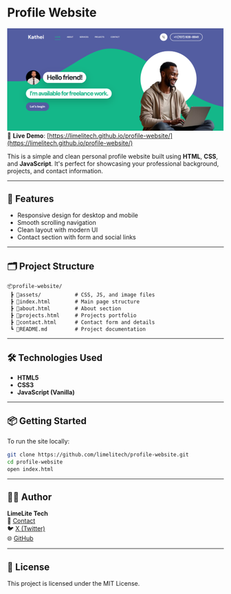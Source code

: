 # Profile Website

![Profile Screenshot](images/kathei1.png)
🚀 **Live Demo**: [https://limelitech.github.io/profile-website/](https://limelitech.github.io/profile-website/)

This is a simple and clean personal profile website built using **HTML**, **CSS**, and **JavaScript**. It's perfect for showcasing your professional background, projects, and contact information.

---

## 🌟 Features

- Responsive design for desktop and mobile
- Smooth scrolling navigation
- Clean layout with modern UI
- Contact section with form and social links

---

## 🗂️ Project Structure

```
📦profile-website/
 ┣ 📂assets/           # CSS, JS, and image files
 ┣ 📜index.html        # Main page structure
 ┣ 📜about.html        # About section
 ┣ 📜projects.html     # Projects portfolio
 ┣ 📜contact.html      # Contact form and details
 ┗ 📜README.md         # Project documentation
```

---

## 🛠️ Technologies Used

- **HTML5**
- **CSS3**
- **JavaScript (Vanilla)**

---

## 📦 Getting Started

To run the site locally:

```bash
git clone https://github.com/limelitech/profile-website.git
cd profile-website
open index.html
```

---

## 🙋‍♂️ Author

**LimeLite Tech**  
📧 [Contact](mailto:kelvinkatheim@gmail.com)  
🐦 [X (Twitter)](https://x.com/HubLimelite)  
🌐 [GitHub](https://github.com/limelitech)

---

## 📄 License

This project is licensed under the MIT License.

